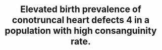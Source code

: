 ---
layout: page
header: no
#
# Content
#
subheadline: "Recent Publication"
title: "Elevated birth prevalence of conotruncal heart defects 4 in a population with high consanguinity rate.
"
teaser: "Elevated birth prevalence of conotruncal heart defects 4 in a population with high consanguinity rate."
categories: [Publications]
tags: [Cardiology]
---
